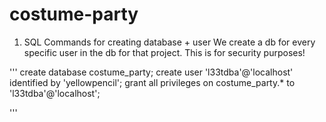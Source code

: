 # costume-party

1. SQL Commands for creating database + user
We create a db for every specific user in the db for that project. This is for security purposes!

'''
create database costume_party;
create user 'l33tdba'@'localhost' identified by 'yellowpencil';
grant all privileges on costume_party.* to 'l33tdba'@'localhost';


'''